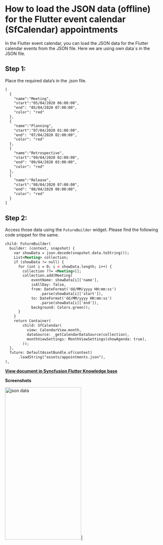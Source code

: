# How to load the JSON data (offline) for the Flutter event calendar (SfCalendar) appointments

In the Flutter event calendar, you can load the JSON data for the Flutter calendar events from the JSON file. Here we are using own data`s in the JSON file.

## Step 1:
Place the required data’s in the .json file.

```xml
[
  {
    "name":"Meeting",
    "start":"05/04/2020 06:00:00",
    "end": "05/04/2020 07:00:00",
    "color": "red"
  },
  {
    "name":"Planning",
    "start":"07/04/2020 01:00:00",
    "end": "07/04/2020 02:00:00",
    "color": "red"
  },
  {
    "name":"Retrospective",
    "start":"09/04/2020 02:00:00",
    "end": "09/04/2020 03:00:00",
    "color": "red"
  },
  {
    "name":"Release",
    "start":"08/04/2020 07:00:00",
    "end": "08/04/2020 08:00:00",
    "color": "red"
  }
]
```
 

## Step 2:
Access those data using the `FutureBuilder` widget. Please find the following code snippet for the same.

```xml
child: FutureBuilder(
  builder: (context, snapshot) {
    var showData = json.decode(snapshot.data.toString());
    List<Meeting> collection;
    if (showData != null) {
      for (int i = 0; i < showData.length; i++) {
        collection ??= <Meeting>[];
        collection.add(Meeting(
            eventName: showData[i]['name'],
            isAllDay: false,
            from: DateFormat('dd/MM/yyyy HH:mm:ss')
                .parse(showData[i]['start']),
            to: DateFormat('dd/MM/yyyy HH:mm:ss')
                .parse(showData[i]['end']),
            background: Colors.green));
      }
    }
    return Container(
        child: SfCalendar(
          view: CalendarView.month,
          dataSource: _getCalendarDataSource(collection),
          monthViewSettings: MonthViewSettings(showAgenda: true),
        ));
  },
  future: DefaultAssetBundle.of(context)
      .loadString("assets/appointments.json"),
),
```
**[View document in Syncfusion Flutter Knowledge base](https://www.syncfusion.com/kb/11466/how-to-load-the-json-data-offline-for-the-flutter-event-calendar-sfcalendar-appointments)**

**Screenshots**

<img alt="json data"  src="http://www.syncfusion.com/uploads/user/kb/flut/flut-798/flut-798_img1.png" width="250" height="500" />|
